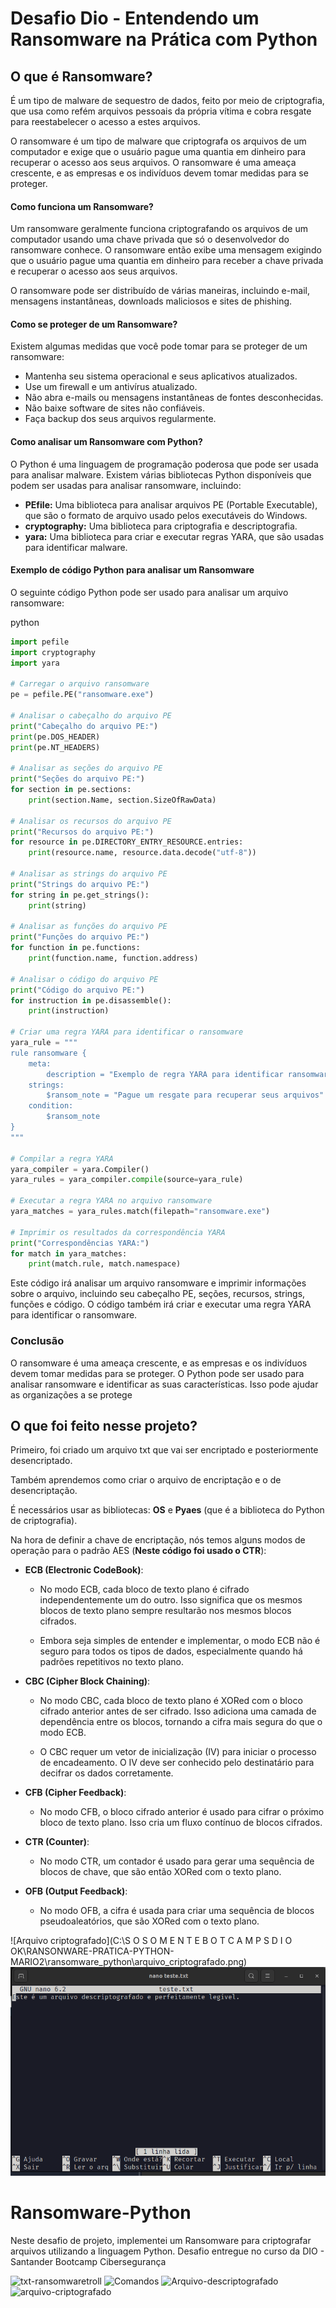 # Desafio Dio - Entendendo um Ransomware na Prática com Python

## O que é Ransomware?

É um tipo de malware de sequestro de dados, feito por meio de criptografia, que usa como refém arquivos pessoais da própria vítima e cobra resgate para reestabelecer o acesso a estes arquivos.

O ransomware é um tipo de malware que criptografa os arquivos de um computador e exige que o usuário pague uma quantia em dinheiro para recuperar o acesso aos seus arquivos. O ransomware é uma ameaça crescente, e as empresas e os indivíduos devem tomar medidas para se proteger.



#### **Como funciona um Ransomware?**

Um ransomware geralmente funciona criptografando os arquivos de um computador usando uma chave privada que só o desenvolvedor do ransomware conhece. O ransomware então exibe uma mensagem exigindo que o usuário pague uma quantia em dinheiro para receber a chave privada e recuperar o acesso aos seus arquivos.

O ransomware pode ser distribuído de várias maneiras, incluindo e-mail, mensagens instantâneas, downloads maliciosos e sites de phishing.



#### **Como se proteger de um Ransomware?**

Existem algumas medidas que você pode tomar para se proteger de um ransomware:

- Mantenha seu sistema operacional e seus aplicativos atualizados.
- Use um firewall e um antivírus atualizado.
- Não abra e-mails ou mensagens instantâneas de fontes desconhecidas.
- Não baixe software de sites não confiáveis.
- Faça backup dos seus arquivos regularmente.



#### **Como analisar um Ransomware com Python?**

O Python é uma linguagem de programação poderosa que pode ser usada para analisar malware. Existem várias bibliotecas Python disponíveis que podem ser usadas para analisar ransomware, incluindo:

- **PEfile:** Uma biblioteca para analisar arquivos PE (Portable Executable), que são o formato de arquivo usado pelos executáveis do Windows.
- **cryptography:** Uma biblioteca para criptografia e descriptografia.
- **yara:** Uma biblioteca para criar e executar regras YARA, que são usadas para identificar malware.



#### **Exemplo de código Python para analisar um Ransomware**

O seguinte código Python pode ser usado para analisar um arquivo ransomware:

python

```python
import pefile
import cryptography
import yara

# Carregar o arquivo ransomware
pe = pefile.PE("ransomware.exe")

# Analisar o cabeçalho do arquivo PE
print("Cabeçalho do arquivo PE:")
print(pe.DOS_HEADER)
print(pe.NT_HEADERS)

# Analisar as seções do arquivo PE
print("Seções do arquivo PE:")
for section in pe.sections:
    print(section.Name, section.SizeOfRawData)

# Analisar os recursos do arquivo PE
print("Recursos do arquivo PE:")
for resource in pe.DIRECTORY_ENTRY_RESOURCE.entries:
    print(resource.name, resource.data.decode("utf-8"))

# Analisar as strings do arquivo PE
print("Strings do arquivo PE:")
for string in pe.get_strings():
    print(string)

# Analisar as funções do arquivo PE
print("Funções do arquivo PE:")
for function in pe.functions:
    print(function.name, function.address)

# Analisar o código do arquivo PE
print("Código do arquivo PE:")
for instruction in pe.disassemble():
    print(instruction)

# Criar uma regra YARA para identificar o ransomware
yara_rule = """
rule ransomware {
    meta:
        description = "Exemplo de regra YARA para identificar ransomware"
    strings:
        $ransom_note = "Pague um resgate para recuperar seus arquivos"
    condition:
        $ransom_note
}
"""

# Compilar a regra YARA
yara_compiler = yara.Compiler()
yara_rules = yara_compiler.compile(source=yara_rule)

# Executar a regra YARA no arquivo ransomware
yara_matches = yara_rules.match(filepath="ransomware.exe")

# Imprimir os resultados da correspondência YARA
print("Correspondências YARA:")
for match in yara_matches:
    print(match.rule, match.namespace)
```



Este código irá analisar um arquivo ransomware e imprimir informações sobre o arquivo, incluindo seu cabeçalho PE, seções, recursos, strings, funções e código. O código também irá criar e executar uma regra YARA para identificar o ransomware.



### Conclusão

O ransomware é uma ameaça crescente, e as empresas e os indivíduos devem tomar medidas para se proteger. O Python pode ser usado para analisar ransomware e identificar as suas características. Isso pode ajudar as organizações a se protege



## O que foi feito nesse projeto?

Primeiro, foi criado um arquivo txt que vai ser encriptado e posteriormente desencriptado.

Também aprendemos como criar o arquivo de encriptação e o de desencriptação.

É necessários usar as bibliotecas: **OS** e **Pyaes** (que é a biblioteca do Python de criptografia).

Na hora de definir a chave de encriptação, nós temos alguns modos de operação para o padrão AES (**Neste código foi usado o CTR**):

- **ECB (Electronic CodeBook)**:

  - No modo ECB, cada bloco de texto plano é cifrado independentemente um do outro. Isso significa que os mesmos blocos de texto plano sempre resultarão nos mesmos blocos cifrados.

  - Embora seja simples de entender e implementar, o modo ECB não é seguro para todos os tipos de dados, especialmente quando há padrões repetitivos no texto plano.

    

- **CBC (Cipher Block Chaining)**:

  - No modo CBC, cada bloco de texto plano é XORed com o bloco cifrado anterior antes de ser cifrado. Isso adiciona uma camada de dependência entre os blocos, tornando a cifra mais segura do que o modo ECB.

  - O CBC requer um vetor de inicialização (IV) para iniciar o processo de encadeamento. O IV deve ser conhecido pelo destinatário para decifrar os dados corretamente.

    

- **CFB (Cipher Feedback)**:

  - No modo CFB, o bloco cifrado anterior é usado para cifrar o próximo bloco de texto plano. Isso cria um fluxo contínuo de blocos cifrados.

    

- **CTR (Counter)**:

  - No modo CTR, um contador é usado para gerar uma sequência de blocos de chave, que são então XORed com o texto plano.

    

- **OFB (Output Feedback)**:

  - No modo OFB, a cifra é usada para criar uma sequência de blocos pseudoaleatórios, que são XORed com o texto plano.

    

![Arquivo criptografado](C:\S  O   S O M E N T E        B  O   T    C   A    M   P    S        D    I    O        OK\RANSONWARE-PRATICA-PYTHON-MARIO2\ransomware_python\arquivo_criptografado.png)
![Arquivo descriptografado](arquivo_descriptografado.png)





# Ransomware-Python

Neste desafio de projeto, implementei um Ransomware para criptografar arquivos utilizando a linguagem Python.
Desafio entregue no curso da DIO -  Santander Bootcamp Cibersegurança

![txt-ransomwaretroll](https://github.com/jrcarlooss/Ransomware-Python/assets/68497704/7f088f6a-593e-4368-bc88-463118103097)
![Comandos](https://github.com/jrcarlooss/Ransomware-Python/assets/68497704/901a23d8-7f69-4900-84b9-f571e3a68eaf)
![Arquivo-descriptografado](https://github.com/jrcarlooss/Ransomware-Python/assets/68497704/677424d0-b1dc-4988-a454-29bcb63ae77a)
![arquivo-criptografado](https://github.com/jrcarlooss/Ransomware-Python/assets/68497704/2e4d161e-c4bd-45db-a0bf-23107923c4f8)
